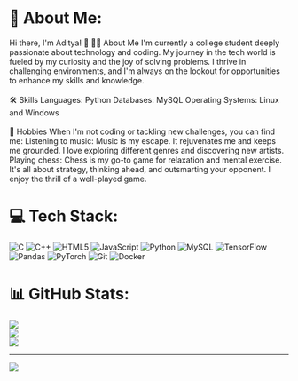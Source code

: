 # 💫 About Me:
Hi there, I'm Aditya! 👋 👨‍💻 About Me I'm currently a college student deeply passionate about technology and coding. My journey in the tech world is fueled by my curiosity and the joy of solving problems. I thrive in challenging environments, and I'm always on the lookout for opportunities to enhance my skills and knowledge.<br><br>🛠 Skills Languages: Python Databases: MySQL Operating Systems: Linux and Windows<br><br>🎵 Hobbies When I'm not coding or tackling new challenges, you can find me: Listening to music: Music is my escape. It rejuvenates me and keeps me grounded. I love exploring different genres and discovering new artists. Playing chess: Chess is my go-to game for relaxation and mental exercise. It's all about strategy, thinking ahead, and outsmarting your opponent. I enjoy the thrill of a well-played game.


# 💻 Tech Stack:
![C](https://img.shields.io/badge/c-%2300599C.svg?style=for-the-badge&logo=c&logoColor=white) ![C++](https://img.shields.io/badge/c++-%2300599C.svg?style=for-the-badge&logo=c%2B%2B&logoColor=white) ![HTML5](https://img.shields.io/badge/html5-%23E34F26.svg?style=for-the-badge&logo=html5&logoColor=white) ![JavaScript](https://img.shields.io/badge/javascript-%23323330.svg?style=for-the-badge&logo=javascript&logoColor=%23F7DF1E) ![Python](https://img.shields.io/badge/python-3670A0?style=for-the-badge&logo=python&logoColor=ffdd54) ![MySQL](https://img.shields.io/badge/mysql-4479A1.svg?style=for-the-badge&logo=mysql&logoColor=white) ![TensorFlow](https://img.shields.io/badge/TensorFlow-%23FF6F00.svg?style=for-the-badge&logo=TensorFlow&logoColor=white) ![Pandas](https://img.shields.io/badge/pandas-%23150458.svg?style=for-the-badge&logo=pandas&logoColor=white) ![PyTorch](https://img.shields.io/badge/PyTorch-%23EE4C2C.svg?style=for-the-badge&logo=PyTorch&logoColor=white) ![Git](https://img.shields.io/badge/git-%23F05033.svg?style=for-the-badge&logo=git&logoColor=white) ![Docker](https://img.shields.io/badge/docker-%230db7ed.svg?style=for-the-badge&logo=docker&logoColor=white)
# 📊 GitHub Stats:
![](https://github-readme-stats.vercel.app/api?username=candyman-ui&theme=dark&hide_border=false&include_all_commits=true&count_private=false)<br/>
![](https://github-readme-streak-stats.herokuapp.com/?user=candyman-ui&theme=dark&hide_border=false)<br/>
![](https://github-readme-stats.vercel.app/api/top-langs/?username=candyman-ui&theme=dark&hide_border=false&include_all_commits=true&count_private=false&layout=compact)

---
[![](https://visitcount.itsvg.in/api?id=candyman-ui&icon=1&color=13)](https://visitcount.itsvg.in)

<!-- Proudly created with GPRM ( https://gprm.itsvg.in ) -->
